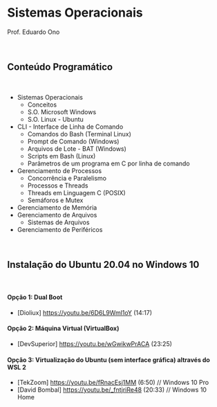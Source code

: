# Sistemas Operacionais

Prof. Eduardo Ono

<br>

## Conteúdo Programático
<br>

* Sistemas Operacionais
    * Conceitos
    * S.O. Microsoft Windows
    * S.O. Linux - Ubuntu
* CLI - Interface de Linha de Comando
    * Comandos do Bash (Terminal Linux)
    * Prompt de Comando (Windows)
    * Arquivos de Lote - BAT (Windows)
    * Scripts em Bash (Linux)
    * Parâmetros de um programa em C por linha de comando
* Gerenciamento de Processos
    * Concorrência e Paralelismo
    * Processos e Threads
    * Threads em Linguagem C (POSIX)
    * Semáforos e Mutex
* Gerenciamento de Memória
* Gerenciamento de Arquivos
    * Sistemas de Arquivos
* Gerenciamento de Periféricos

<br>

## Instalação do Ubuntu 20.04 no Windows 10
<br>

#### Opção 1: Dual Boot

- [Dioliux] https://youtu.be/6D6L9Wml1oY (14:17)

#### Opção 2: Máquina Virtual (VirtualBox)

- [DevSuperior] https://youtu.be/wGwikwPrACA (23:25)

#### Opção 3: Virtualização do Ubuntu (sem interface gráfica) altravés do WSL 2

- [TekZoom] https://youtu.be/fRnacEsj1MM (6:50)  // Windows 10 Pro
- [David Bombal] https://youtu.be/_fntjriRe48 (20:33)  // Windows 10 Home
